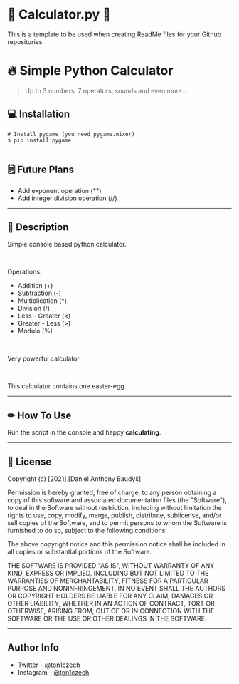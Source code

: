# 🎂 Calculator.py 🎂
This is a template to be used when creating ReadMe files for your Github repositories.
# 🔥 Simple Python Calculator
> Up to 3 numbers, 7 operators, sounds and even more...

## 💻 Installation

```console
# Install pygame (you need pygame.mixer)
$ pip install pygame
```

---

## 🗒️ Future Plans
* Add exponent operation (**)
* Add integer division operation (//)

---

## 💭 Description

Simple console based python calculator.

<br />

Operations:
- Addition (+)
- Subtraction (-)
- Multiplication (*)
- Division (/)
- Less - Greater (<)
- Greater - Less (>)
- Modulo (%)

<br />

Very powerful calculator

<br />

This calculator contains one easter-egg.

---

## ✏ How To Use

Run the script in the console and happy **calculating**.

---

## 📎 License

Copyright (c) [2021] [Daniel Anthony Baudyš]

Permission is hereby granted, free of charge, to any person obtaining a copy
of this software and associated documentation files (the "Software"), to deal
in the Software without restriction, including without limitation the rights
to use, copy, modify, merge, publish, distribute, sublicense, and/or sell
copies of the Software, and to permit persons to whom the Software is
furnished to do so, subject to the following conditions:

The above copyright notice and this permission notice shall be included in all
copies or substantial portions of the Software.

THE SOFTWARE IS PROVIDED "AS IS", WITHOUT WARRANTY OF ANY KIND, EXPRESS OR
IMPLIED, INCLUDING BUT NOT LIMITED TO THE WARRANTIES OF MERCHANTABILITY,
FITNESS FOR A PARTICULAR PURPOSE AND NONINFRINGEMENT. IN NO EVENT SHALL THE
AUTHORS OR COPYRIGHT HOLDERS BE LIABLE FOR ANY CLAIM, DAMAGES OR OTHER
LIABILITY, WHETHER IN AN ACTION OF CONTRACT, TORT OR OTHERWISE, ARISING FROM,
OUT OF OR IN CONNECTION WITH THE SOFTWARE OR THE USE OR OTHER DEALINGS IN THE
SOFTWARE.

---

## Author Info

- Twitter - [@ton1czech](https://twitter.com/ton1czech)
- Instagram - [@ton1czech](https://instagram.com/ton1czech)